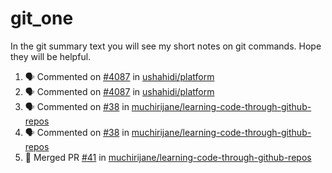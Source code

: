 # git_one
In the git summary text you will see my short notes on git commands. Hope they will be helpful.

<!--START_SECTION:activity-->
1. 🗣 Commented on [#4087](https://github.com/ushahidi/platform/issues/4087) in [ushahidi/platform](https://github.com/ushahidi/platform)
2. 🗣 Commented on [#4087](https://github.com/ushahidi/platform/issues/4087) in [ushahidi/platform](https://github.com/ushahidi/platform)
3. 🗣 Commented on [#38](https://github.com/muchirijane/learning-code-through-github-repos/issues/38) in [muchirijane/learning-code-through-github-repos](https://github.com/muchirijane/learning-code-through-github-repos)
4. 🗣 Commented on [#38](https://github.com/muchirijane/learning-code-through-github-repos/issues/38) in [muchirijane/learning-code-through-github-repos](https://github.com/muchirijane/learning-code-through-github-repos)
5. 🎉 Merged PR [#41](https://github.com/muchirijane/learning-code-through-github-repos/pull/41) in [muchirijane/learning-code-through-github-repos](https://github.com/muchirijane/learning-code-through-github-repos)
<!--END_SECTION:activity-->
